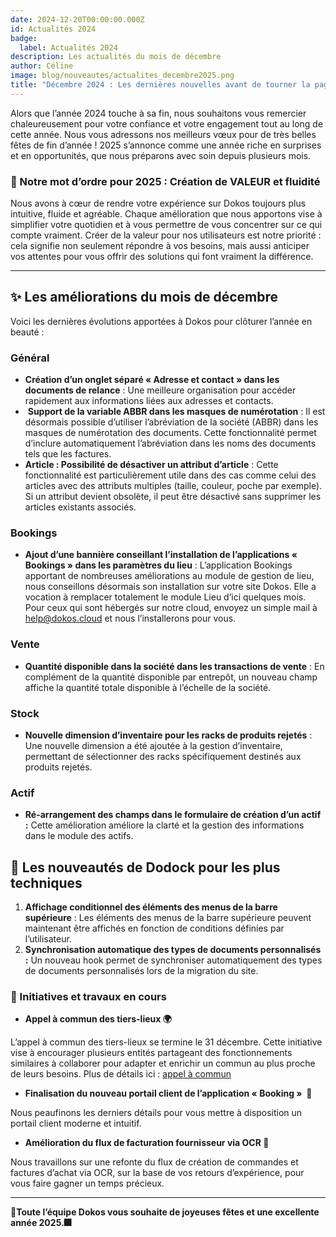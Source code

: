 ```yaml
---
date: 2024-12-20T00:00:00.000Z
id: Actualités 2024
badge:
  label: Actualités 2024
description: Les actualités du mois de décembre
author: Céline
image: blog/nouveautes/actualites_decembre2025.png
title: "Décembre 2024 : Les dernières nouvelles avant de tourner la page vers 2025."
---
```


Alors que l’année 2024 touche à sa fin, nous souhaitons vous remercier chaleureusement pour votre confiance et votre engagement tout au long de cette année. Nous vous adressons nos meilleurs vœux pour de très belles fêtes de fin d’année ! 2025 s’annonce comme une année riche en surprises et en opportunités, que nous préparons avec soin depuis plusieurs mois.

### **🎯 Notre mot d’ordre pour 2025 : Création de VALEUR et fluidité**

Nous avons à cœur de rendre votre expérience sur Dokos toujours plus intuitive, fluide et agréable. Chaque amélioration que nous apportons vise à simplifier votre quotidien et à vous permettre de vous concentrer sur ce qui compte vraiment. Créer de la valeur pour nos utilisateurs est notre priorité : cela signifie non seulement répondre à vos besoins, mais aussi anticiper vos attentes pour vous offrir des solutions qui font vraiment la différence.

---

## **✨ Les améliorations du mois de décembre**

Voici les dernières évolutions apportées à Dokos pour clôturer l’année en beauté :

### **Général**

- **Création d’un onglet séparé « Adresse et contact » dans les documents de relance** : Une meilleure organisation pour accéder rapidement aux informations liées aux adresses et contacts.
-  **Support de la variable ABBR dans les masques de numérotation** : Il est désormais possible d’utiliser l’abréviation de la société (ABBR) dans les masques de numérotation des documents. Cette fonctionnalité permet d’inclure automatiquement l’abréviation dans les noms des documents tels que les factures.
- **Article : Possibilité de désactiver un attribut d’article** : Cette fonctionnalité est particulièrement utile dans des cas comme celui des articles avec des attributs multiples (taille, couleur, poche par exemple). Si un attribut devient obsolète, il peut être désactivé sans supprimer les articles existants associés.

### **Bookings**

- **Ajout d’une bannière conseillant l’installation de l’applications « Bookings » dans les paramètres du lieu** : L’application Bookings apportant de nombreuses améliorations au module de gestion de lieu, nous conseillons désormais son installation sur votre site Dokos. Elle a vocation à remplacer totalement le module Lieu d’ici quelques mois. Pour ceux qui sont hébergés sur notre cloud, envoyez un simple mail à <help@dokos.cloud> et nous l’installerons pour vous.

### **Vente**

- **Quantité disponible dans la société dans les transactions de vente** : En complément de la quantité disponible par entrepôt, un nouveau champ affiche la quantité totale disponible à l’échelle de la société. 

### **Stock**

- **Nouvelle dimension d’inventaire pour les racks de produits rejetés** : Une nouvelle dimension a été ajoutée à la gestion d’inventaire, permettant de sélectionner des racks spécifiquement destinés aux produits rejetés.

### **Actif**

- **Ré-arrangement des champs dans le formulaire de création d’un actif :** Cette amélioration améliore la clarté et la gestion des informations dans le module des actifs.

## **🚀 Les nouveautés de Dodock pour les plus techniques** 

1. **Affichage conditionnel des éléments des menus de la barre supérieure** : Les éléments des menus de la barre supérieure peuvent maintenant être affichés en fonction de conditions définies par l’utilisateur.
2. **Synchronisation automatique des types de documents personnalisés :** Un nouveau hook permet de synchroniser automatiquement des types de documents personnalisés lors de la migration du site. 

### **🌟 Initiatives et travaux en cours**

- **Appel à commun des tiers-lieux 🌍**

L’appel à commun des tiers-lieux se termine le 31 décembre. Cette initiative vise à encourager plusieurs entités partageant des fonctionnements similaires à collaborer pour adapter et enrichir un commun au plus proche de leurs besoins. Plus de détails ici : [appel à commun](https://lescommuns.tiers-lieux.org/#les-communs)[](https://lescommuns.tiers-lieux.org/#les-communs%C2%A0)

- **Finalisation du nouveau portail client de l’application « Booking »  📅**

Nous peaufinons les derniers détails pour vous mettre à disposition un portail client moderne et intuitif.

- **Amélioration du flux de facturation fournisseur via OCR 🤖**

Nous travaillons sur une refonte du flux de création de commandes et factures d’achat via OCR, sur la base de vos retours d’expérience, pour vous faire gagner un temps précieux.

---

**🎄Toute l’équipe Dokos vous souhaite de joyeuses fêtes et une excellente année 2025.🎆**
